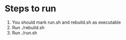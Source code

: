 
# Steps to run

1. You should mark run.sh and rebuild.sh as executable
2. Run ./rebuild.sh
3. Run ./run.sh
